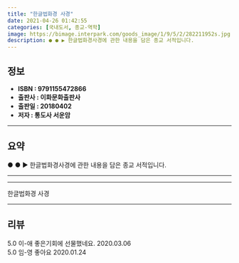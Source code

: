 ```yaml
---
title: "한글법화경 사경"
date: 2021-04-26 01:42:55
categories: [국내도서, 종교-역학]
image: https://bimage.interpark.com/goods_image/1/9/5/2/282211952s.jpg
description: ● ● ▶ 한글법화경사경에 관한 내용을 담은 종교 서적입니다.
---
```


## **정보**

- **ISBN : 9791155472866**
- **출판사 : 이화문화출판사**
- **출판일 : 20180402**
- **저자 : 통도사 서운암**

------



## **요약**

●  ●  ▶ 한글법화경사경에 관한 내용을 담은 종교 서적입니다.

------



------


한글법화경 사경 

------


## **리뷰** 

5.0 이-애 좋은기회에 선물했네요.  2020.03.06 <br/>5.0 임-영 좋아요  2020.01.24 <br/>